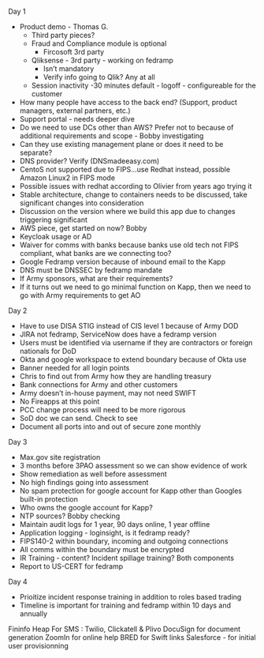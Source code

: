 
Day 1
- Product demo - Thomas G.
	- Third party pieces?
	- Fraud and Compliance module is optional
    	- Fircosoft 3rd party
	- Qliksense - 3rd party - working on fedramp
    	- Isn’t mandatory
    	- Verify info going to Qlik? Any at all
	- Session inactivity -30 minutes default - logoff - configureable for the customer
- How many people have access to the back end? (Support, product managers, external partners, etc.)
- Support portal - needs deeper dive
- Do we need to use DCs other than AWS? Prefer not to because of additional requirements and scope - Bobby investigating
- Can they use existing management plane or does it need to be separate?
- DNS provider? Verify (DNSmadeeasy.com)
- CentoS not supported due to FIPS…use Redhat instead, possible Amazon Linux2 in FIPS mode
- Possible issues with redhat according to Olivier from years ago trying it
- Stable architecture, change to containers needs to be discussed, take significant changes into consideration
- Discussion on the version where we build this app due to changes triggering significant
- AWS piece, get started on now? Bobby
- Keycloak usage or AD
- Waiver for comms with banks because banks use old tech not FIPS compliant, what banks are we connecting too?
- Google Fedramp version because of inbound email to the Kapp
- DNS must be DNSSEC by fedramp mandate
- If Army sponsors, what are their requirements?
- If it turns out we need to go minimal function on Kapp, then we need to go with Army requirements to get AO

Day 2
- Have to use DISA STIG instead of CIS level 1 because of Army DOD
- JIRA not fedramp, ServiceNow does have a fedramp version
- Users must be identified via username if they are contractors or foreign nationals for DoD
- Okta and google workspace to extend boundary because of Okta use
- Banner needed for all login points
- Chris to find out from Army how they are handling treasury
- Bank connections for Army and other customers
- Army doesn’t in-house payment, may not need SWIFT
- No Fireapps at this point
- PCC change process will need to be more rigorous
- SoD doc we can send. Check to see
- Document all ports into and out of secure zone monthly

Day 3
- Max.gov site registration
- 3 months before 3PAO assessment so we can show evidence of work
- Show remediation as well before assessment
- No high findings going into assessment
- No spam protection for google account for Kapp other than Googles built-in protection
- Who owns the google account for Kapp?
- NTP sources? Bobby checking
- Maintain audit logs for 1 year, 90 days online, 1 year offline
- Application logging - loginsight, is it fedramp ready?
- FIPS140-2 within boundary, incoming and outgoing connections
- All comms within the boundary must be encrypted
- IR Training - content? Incident spillage training? Both components
- Report to US-CERT for fedramp

Day 4
- Prioitize incident response training in addition to roles based trading
- Timeline is important for training and fedramp within 10 days and annually

Fininfo
Heap
For SMS : Twilio, Clickatell & Plivo
DocuSign for document generation
ZoomIn for online help
BRED for Swift links
Salesforce - for initial user provisionning
